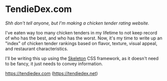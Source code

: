 # TendieDex.com
*Shh don't tell anyone, but I'm making a chicken tender rating website.*

I've eaten way too many chicken tenders in my lifetime to not keep record of who has the best, and who has the worst.
Now, it's my time to write up an "index" of chicken tender rankings based on flavor, texture, visual appeal, and restaurant characteristics.

I'll be writing this up using the [Skeleton](http://getskeleton.com/) CSS framework, as it doesn't need to be fancy, it just needs to convey information.

https://tendiedex.com
(https://tendiedex.net)
